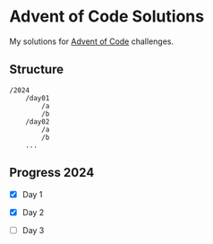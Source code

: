 # Advent of Code Solutions

My solutions for [Advent of Code](https://adventofcode.com/) challenges.

## Structure

```
/2024
    /day01
        /a
        /b
    /day02
        /a
        /b
    ...
```

## Progress 2024

- [x] Day 1
- [x] Day 2
- [ ] Day 3

